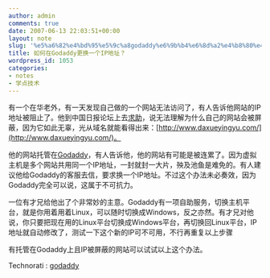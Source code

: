 ```yaml
---
author: admin
comments: true
date: 2007-06-13 22:03:51+00:00
layout: note
slug: '%e5%a6%82%e4%bd%95%e5%9c%a8godaddy%e6%9b%b4%e6%8d%a2%e4%b8%80%e4%b8%aaip%e5%9c%b0%e5%9d%80%ef%bc%9f'
title: 如何在Godaddy更换一个IP地址？
wordpress_id: 1053
categories:
- notes
- 学点技术
---
```





有一个在华老外，有一天发现自己做的一个网站无法访问了，有人告诉他网站的IP地址被阻止了。他到中国日报论坛上去[求助](http://bbs.chinadaily.com.cn/viewthread.php?gid=3&tid=549389&extra=&page=2)，说无法理解为什么自己的网站会被屏蔽，因为它如此无辜，光从域名就能看得出来：[http://www.daxueyingyu.com/](http://www.daxueyingyu.com/)。




他的网站托管在[Godaddy](http://www.godaddy.com/)，有人告诉他，他的网站有可能是被连累了。因为虚拟主机是多个网站共用同一个IP地址，一封就封一大片，殃及池鱼是难免的。有人建议他给Godaddy的客服去信，要求换一个IP地址。不过这个办法未必奏效，因为Godaddy完全可以说，这属于不可抗力。




一位有才兄给他出了个非常妙的主意。Godaddy有一项自助服务，切换主机平台，就是你用着用着Linux，可以随时切换成Windows，反之亦然。有才兄对他说，你只要把现在用的Linux平台切换成Windows平台，再切换回Linux平台，IP地址就自动修改了，测试一下这个新的IP可不可用，不行再重复以上步骤




有托管在Godaddy上且IP被屏蔽的网站可以试试以上这个办法。





  
  Technorati : [godaddy](http://technorati.com/tag/godaddy) 

